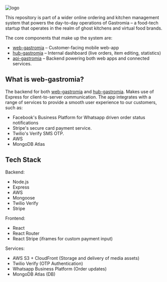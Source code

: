 ![logo](showcase/gastromia_logo.png)

This repository is part of a wider online ordering and kitchen management system that powers the day-to-day operations of Gastromia – a food-tech startup that operates in the realm of ghost kitchens and virtual food brands.

The core components that make up the system are:
- [web-gastromia](https://github.com/fredgrd/web-gastromia/) – Customer-facing mobile web-app
- [hub-gastromia](https://github.com/fredgrd/hub-gastromia/) – Internal dashboard (live orders, item editing, statistics)
- [api-gastromia](https://github.com/fredgrd/api-gastromia/) – Backend powering both web apps and connected services.

## What is web-gastromia?

The backend for both [web-gastromia](https://github.com/fredgrd/web-gastromia/) and [hub-gastromia](https://github.com/fredgrd/hub-gastromia/). Makes use of Express for client-to-server communication. The app integrates with a range of services to provide a smooth user experience to our customers, such as:

- Facebook's Business Platform for Whatsapp driven order status notifications
- Stripe's secure card payment service.
- Twilio's Verify SMS OTP.
- AWS
- MongoDB Atlas

## Tech Stack

Backend:

- Node.js
- Express
- AWS
- Mongoose
- Twilio Verify
- Stripe

Frontend:

- React
- React Router
- React Stripe (iframes for custom payment input)

Services:

- AWS S3 + CloudFront (Storage and delivery of media assets)
- Twilio Verify (OTP Authentication)
- Whatsapp Business Platform (Order updates)
- MongoDB Atlas (DB)